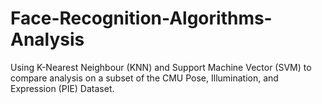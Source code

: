 # Face-Recognition-Algorithms-Analysis
Using K-Nearest Neighbour (KNN) and Support Machine Vector (SVM) to compare analysis on a subset of the CMU Pose, Illumination, and Expression (PIE) Dataset.

